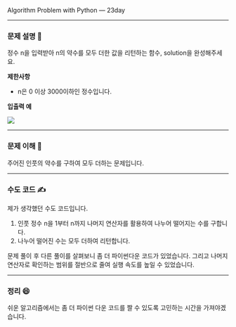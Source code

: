 
Algorithm Problem with Python — 23day

***


### **문제 설명 📖**

정수 n을 입력받아 n의 약수를 모두 더한 값을 리턴하는 함수, solution을 완성해주세요.

**제한사항**

- n은 0 이상 3000이하인 정수입니다.


**입출력 예**

![](https://images.velog.io/images/qmasem/post/035a6047-1377-483b-957a-bb319a6572b1/%E1%84%89%E1%85%B3%E1%84%8F%E1%85%B3%E1%84%85%E1%85%B5%E1%86%AB%E1%84%89%E1%85%A3%E1%86%BA%202021-03-24%20%E1%84%8B%E1%85%A9%E1%84%92%E1%85%AE%2011.06.24.png)


***
### **문제 이해 🔑**

주어진 인풋의 약수를 구하여 모두 더하는 문제입니다.

***

### **수도 코드 ✍️**

제가 생각했던 수도 코드입니다.
1. 인풋 정수 n을 1부터 n까지 나머지 연산자를 활용하여 나누어 떨어지는 수를 구합니다. 
2. 나누어 떨어진 수는 모두 더하여 리턴합니다.

문제 풀이 후 다른 풀이를 살펴보니 좀 더 파이썬다운 코드가 있었습니다.
그리고 나머지 연산자로 확인하는 범위를 절반으로 줄여 실행 속도를 높일 수 있었습니다.
***

### 정리 😄

쉬운 알고리즘에서는 좀 더 파이썬 다운 코드를 짤 수 있도록 고민하는 시간을 가져야겠습니다.




